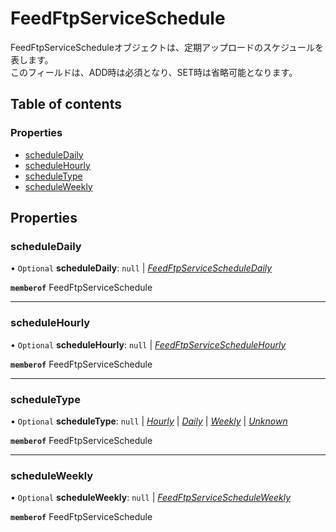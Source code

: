 # FeedFtpServiceSchedule


<div lang=\"ja\"> FeedFtpServiceScheduleオブジェクトは、定期アップロードのスケジュールを表します。<br> このフィールドは、ADD時は必須となり、SET時は省略可能となります。 </div> 

## Table of contents

### Properties

- [scheduleDaily](feedftpserviceschedule.md#scheduledaily)
- [scheduleHourly](feedftpserviceschedule.md#schedulehourly)
- [scheduleType](feedftpserviceschedule.md#scheduletype)
- [scheduleWeekly](feedftpserviceschedule.md#scheduleweekly)

## Properties

### scheduleDaily

• `Optional` **scheduleDaily**: ``null`` \| [*FeedFtpServiceScheduleDaily*](feedftpservicescheduledaily.md)

**`memberof`** FeedFtpServiceSchedule

___

### scheduleHourly

• `Optional` **scheduleHourly**: ``null`` \| [*FeedFtpServiceScheduleHourly*](feedftpserviceschedulehourly.md)

**`memberof`** FeedFtpServiceSchedule

___

### scheduleType

• `Optional` **scheduleType**: ``null`` \| [*Hourly*](./enums/feedftpservicescheduletype.md#hourly) \| [*Daily*](./enums/feedftpservicescheduletype.md#daily) \| [*Weekly*](./enums/feedftpservicescheduletype.md#weekly) \| [*Unknown*](./enums/feedftpservicescheduletype.md#unknown)

**`memberof`** FeedFtpServiceSchedule

___

### scheduleWeekly

• `Optional` **scheduleWeekly**: ``null`` \| [*FeedFtpServiceScheduleWeekly*](feedftpservicescheduleweekly.md)

**`memberof`** FeedFtpServiceSchedule
